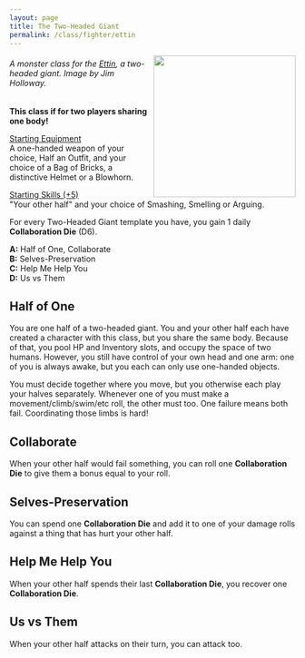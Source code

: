 ```yaml
---
layout: page
title: The Two-Headed Giant
permalink: /class/fighter/ettin
---
```


<img align="right" width=250px src="https://scontent.fymq3-1.fna.fbcdn.net/v/t39.30808-6/486404302_1389478608699125_6346477875329468569_n.jpg?_nc_cat=109&ccb=1-7&_nc_sid=127cfc&_nc_ohc=Qbpc0Hi55jMQ7kNvwHVsyAy&_nc_oc=Adk4tSr0UnBxPBA66HGIdVLE74046poqgYiC-J2yLSZYg9Rf66D1ym3QiSylOvjiF70&_nc_zt=23&_nc_ht=scontent.fymq3-1.fna&_nc_gid=PYTHuF2yyr_9819U2a9KEA&oh=00_AfIx6LXrDRkirydCcj7Eu6SLih6uj9kBX_O0T1OXdP-J2Q&oe=683F7A72">

###### A monster class for the [Ettin](/monsters/ettin), a two-headed giant. Image by Jim Holloway.

**This class if for two players sharing one body!**

<ins>Starting Equipment</ins><br>
A one-handed weapon of your choice, Half an Outfit, and your choice of a Bag of Bricks, a distinctive Helmet or a Blowhorn.

<ins>Starting Skills (+5)</ins><br>
"Your other half" and your choice of Smashing, Smelling or Arguing.

For every Two-Headed Giant template you have, you gain 1 daily **Collaboration Die** (D6).

**A:** Half of One, Collaborate<br>
**B:** Selves-Preservation<br>
**C:** Help Me Help You<br>
**D:** Us vs Them<br>

## Half of One
You are one half of a two-headed giant. You and your other half each have created a character with this class, but you share the same body. Because of that, you pool HP and Inventory slots, and occupy the space of two humans. However, you still have control of your own head and one arm: one of you is always awake, but you each can only use one-handed objects.

You must decide together where you move, but you otherwise each play your halves separately. Whenever one of you must make a movement/climb/swim/etc roll, the other must too. One failure means both fail. Coordinating those limbs is hard!

## Collaborate
When your other half would fail something, you can roll one **Collaboration Die** to give them a bonus equal to your roll.

## Selves-Preservation
You can spend one **Collaboration Die** and add it to one of your damage rolls against a thing that has hurt your other half.

## Help Me Help You
When your other half spends their last **Collaboration Die**, you recover one **Collaboration Die**.

## Us vs Them
When your other half attacks on their turn, you can attack too.
